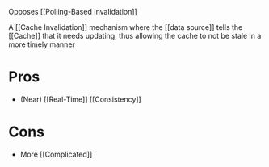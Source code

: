Opposes [[Polling-Based Invalidation]]

A [[Cache Invalidation]] mechanism where the [[data source]] tells the [[Cache]] that it needs updating, thus allowing the cache to not be stale in a more timely manner

# Pros
- (Near) [[Real-Time]] [[Consistency]]

# Cons
- More [[Complicated]]